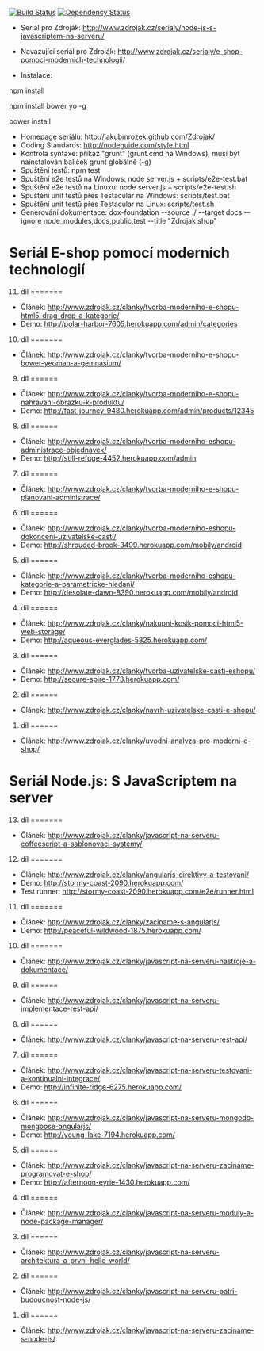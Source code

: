 [![Build Status](https://travis-ci.org/JakubMrozek/Zdrojak.png)](https://travis-ci.org/JakubMrozek/Zdrojak)
[![Dependency Status](https://gemnasium.com/JakubMrozek/Zdrojak.png)](https://gemnasium.com/JakubMrozek/Zdrojak)

* Seriál pro Zdroják: http://www.zdrojak.cz/serialy/node-js-s-javascriptem-na-serveru/
* Navazující seriál pro Zdroják: http://www.zdrojak.cz/serialy/e-shop-pomoci-modernich-technologii/

* Instalace:

npm install

npm install bower yo -g

bower install

* Homepage seriálu: http://jakubmrozek.github.com/Zdrojak/
* Coding Standards: http://nodeguide.com/style.html
* Kontrola syntaxe: příkaz "grunt" (grunt.cmd na Windows), musí být nainstalován balíček grunt globálně (-g)
* Spuštění testů: npm test
* Spuštění e2e testů na Windows: node server.js + scripts/e2e-test.bat
* Spuštění e2e testů na Linuxu: node server.js + scripts/e2e-test.sh
* Spuštění unit testů přes Testacular na Windows: scripts/test.bat
* Spuštění unit testů přes Testacular na Linux: scripts/test.sh
* Generování dokumentace: dox-foundation --source ./ --target docs --ignore node_modules,docs,public,test --title "Zdrojak shop"


Seriál E-shop pomocí moderních technologií
==========================================

11. dil
=======
* Článek: http://www.zdrojak.cz/clanky/tvorba-moderniho-e-shopu-html5-drag-drop-a-kategorie/
* Demo: http://polar-harbor-7605.herokuapp.com/admin/categories

10. díl
=======
* Článek: http://www.zdrojak.cz/clanky/tvorba-moderniho-e-shopu-bower-yeoman-a-gemnasium/

9. díl
======
* Článek: http://www.zdrojak.cz/clanky/tvorba-moderniho-e-shopu-nahravani-obrazku-k-produktu/
* Demo: http://fast-journey-9480.herokuapp.com/admin/products/12345

8. díl
======
* Článek: http://www.zdrojak.cz/clanky/tvorba-moderniho-eshopu-administrace-objednavek/
* Demo: http://still-refuge-4452.herokuapp.com/admin

7. díl
======
* Článek: http://www.zdrojak.cz/clanky/tvorba-moderniho-e-shopu-planovani-administrace/

6. díl
======
* Článek: http://www.zdrojak.cz/clanky/tvorba-moderniho-eshopu-dokonceni-uzivatelske-casti/
* Demo: http://shrouded-brook-3499.herokuapp.com/mobily/android

5. díl
======
* Článek: http://www.zdrojak.cz/clanky/tvorba-moderniho-eshopu-kategorie-a-parametricke-hledani/
* Demo: http://desolate-dawn-8390.herokuapp.com/mobily/android

4. díl
======
* Článek: http://www.zdrojak.cz/clanky/nakupni-kosik-pomoci-html5-web-storage/
* Demo: http://aqueous-everglades-5825.herokuapp.com/

3. díl
======
* Článek: http://www.zdrojak.cz/clanky/tvorba-uzivatelske-casti-eshopu/ 
* Demo: http://secure-spire-1773.herokuapp.com/

2. díl
======
* Článek: http://www.zdrojak.cz/clanky/navrh-uzivatelske-casti-e-shopu/

1. díl
======
* Článek: http://www.zdrojak.cz/clanky/uvodni-analyza-pro-moderni-e-shop/



Seriál Node.js: S JavaScriptem na server
========================================

13. díl
=======
* Článek: http://www.zdrojak.cz/clanky/javascript-na-serveru-coffeescript-a-sablonovaci-systemy/

12. díl
=======
* Článek: http://www.zdrojak.cz/clanky/angularjs-direktivy-a-testovani/
* Demo: http://stormy-coast-2090.herokuapp.com/
* Test runner: http://stormy-coast-2090.herokuapp.com/e2e/runner.html

11. díl
=======
* Článek: http://www.zdrojak.cz/clanky/zaciname-s-angularjs/
* Demo: http://peaceful-wildwood-1875.herokuapp.com/

10. díl
=======
* Článek: http://www.zdrojak.cz/clanky/javascript-na-serveru-nastroje-a-dokumentace/

9. díl
======
* Článek: http://www.zdrojak.cz/clanky/javascript-na-serveru-implementace-rest-api/

8. díl
======
* Článek: http://www.zdrojak.cz/clanky/javascript-na-serveru-rest-api/

7. díl
======
* Článek: http://www.zdrojak.cz/clanky/javascript-na-serveru-testovani-a-kontinualni-integrace/
* Demo: http://infinite-ridge-6275.herokuapp.com/

6. díl
======
* Článek: http://www.zdrojak.cz/clanky/javascript-na-serveru-mongodb-mongoose-angularjs/
* Demo: http://young-lake-7194.herokuapp.com/

5. díl
======
* Článek: http://www.zdrojak.cz/clanky/javascript-na-serveru-zaciname-programovat-e-shop/
* Demo: http://afternoon-eyrie-1430.herokuapp.com/ 

4. díl
======
* Článek: http://www.zdrojak.cz/clanky/javascript-na-serveru-moduly-a-node-package-manager/

3. díl
======
* Článek: http://www.zdrojak.cz/clanky/javascript-na-serveru-architektura-a-prvni-hello-world/

2. díl
======
* Článek: http://www.zdrojak.cz/clanky/javascript-na-serveru-patri-budoucnost-node-js/

1. díl
======
* Článek: http://www.zdrojak.cz/clanky/javascript-na-serveru-zaciname-s-node-js/


